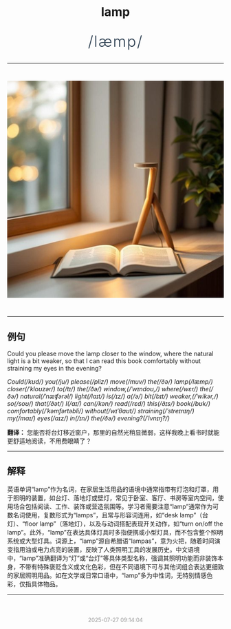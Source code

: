 <div align="center">

# lamp

<div style="margin: 30px 0;">
<h1 style="font-size: 2.5em; font-weight: 300; letter-spacing: 2px; margin: 0; color: #2c3e50;">
/læmp/
</h1>
</div>

</div>

---

<div align="center" style="margin: 40px 0;">

![lamp](images/lamp.png)

</div>

---

## 例句

Could you please move the lamp closer to the window, where the natural light is a bit weaker, so that I can read this book comfortably without straining my eyes in the evening?

*Could(/kʊd/) you(/ju/) please(/pliz/) move(/muv/) the(/ðə/) lamp(/læmp/) closer(/ˈkloʊzər/) to(/tɪ/) the(/ðə/) window,(/ˈwɪndoʊ,/) where(/wɛr/) the(/ðə/) natural(/ˈnæʧərəl/) light(/laɪt/) is(/ɪz/) a(/ə/) bit(/bɪt/) weaker,(/ˈwikər,/) so(/soʊ/) that(/ðət/) I(/aɪ/) can(/kən/) read(/rɛd/) this(/ðɪs/) book(/bʊk/) comfortably(/ˈkəmfərtəbli/) without(/wɪˈθaʊt/) straining(/ˈstreɪnɪŋ/) my(/maɪ/) eyes(/aɪz/) in(/ɪn/) the(/ðə/) evening?(/ˈivnɪŋ?/)*

**翻译：** 您能否将台灯移近窗户，那里的自然光稍显微弱，这样我晚上看书时就能更舒适地阅读，不用费眼睛了？

---

## 解释

英语单词“lamp”作为名词，在家居生活用品的语境中通常指带有灯泡和灯罩，用于照明的装置，如台灯、落地灯或壁灯，常见于卧室、客厅、书房等室内空间，使用场合包括阅读、工作、装饰或营造氛围等。学习者需要注意“lamp”通常作为可数名词使用，复数形式为“lamps”，且常与形容词连用，如“desk lamp”（台灯）、“floor lamp”（落地灯），以及与动词搭配表现开关动作，如“turn on/off the lamp”。此外，“lamp”在表达具体灯具时多指便携或小型灯具，而不包含整个照明系统或大型灯具。词源上，“lamp”源自希腊语“lampas”，意为火把，随着时间演变指用油或电力点亮的装置，反映了人类照明工具的发展历史。中文语境中，“lamp”准确翻译为“灯”或“台灯”等具体类型名称，强调其照明功能而非装饰本身，不带有特殊褒贬含义或文化色彩，但在不同语境下可与其他词组合表达更细致的家居照明用品。如在文学或日常口语中，“lamp”多为中性词，无特别情感色彩，仅指具体物品。


---

<div align="center" style="margin-top: 50px;">
<small style="color: #999; font-size: 0.9em;">2025-07-27 09:14:04</small>
</div>
